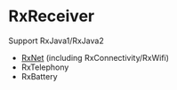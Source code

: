# RxReceiver

Support RxJava1/RxJava2

* [RxNet](https://github.com/yongjhih/rx-net) (including RxConnectivity/RxWifi)
* RxTelephony
* RxBattery

